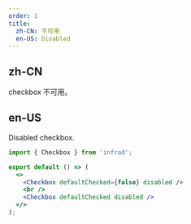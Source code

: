 ```yaml
---
order: 1
title:
  zh-CN: 不可用
  en-US: Disabled
---
```


## zh-CN

checkbox 不可用。

## en-US

Disabled checkbox.

```jsx
import { Checkbox } from 'infrad';

export default () => (
  <>
    <Checkbox defaultChecked={false} disabled />
    <br />
    <Checkbox defaultChecked disabled />
  </>
);
```

